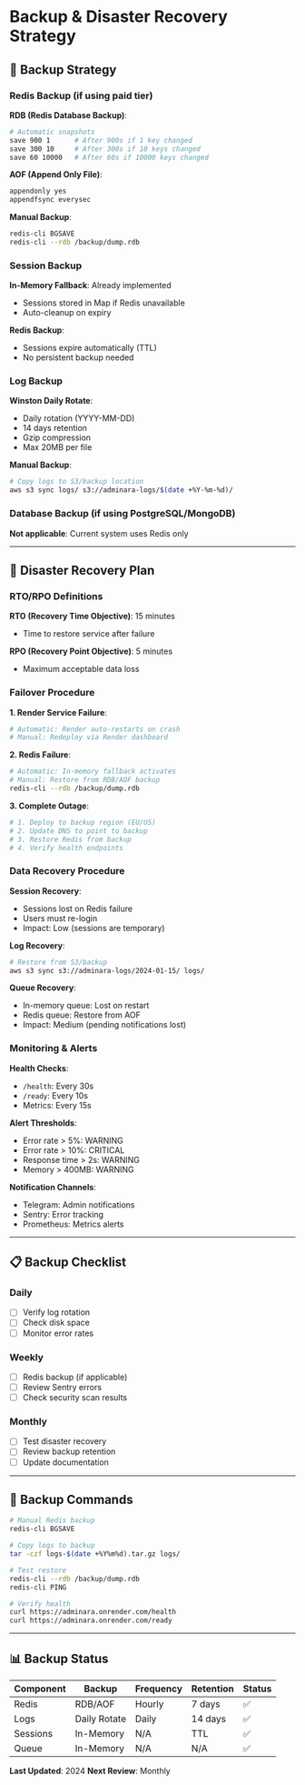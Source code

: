 # Backup & Disaster Recovery Strategy

## 🔄 Backup Strategy

### Redis Backup (if using paid tier)

**RDB (Redis Database Backup)**:
```bash
# Automatic snapshots
save 900 1      # After 900s if 1 key changed
save 300 10     # After 300s if 10 keys changed
save 60 10000   # After 60s if 10000 keys changed
```

**AOF (Append Only File)**:
```bash
appendonly yes
appendfsync everysec
```

**Manual Backup**:
```bash
redis-cli BGSAVE
redis-cli --rdb /backup/dump.rdb
```

### Session Backup

**In-Memory Fallback**: Already implemented
- Sessions stored in Map if Redis unavailable
- Auto-cleanup on expiry

**Redis Backup**: 
- Sessions expire automatically (TTL)
- No persistent backup needed

### Log Backup

**Winston Daily Rotate**:
- Daily rotation (YYYY-MM-DD)
- 14 days retention
- Gzip compression
- Max 20MB per file

**Manual Backup**:
```bash
# Copy logs to S3/backup location
aws s3 sync logs/ s3://adminara-logs/$(date +%Y-%m-%d)/
```

### Database Backup (if using PostgreSQL/MongoDB)

**Not applicable**: Current system uses Redis only

---

## 🚨 Disaster Recovery Plan

### RTO/RPO Definitions

**RTO (Recovery Time Objective)**: 15 minutes
- Time to restore service after failure

**RPO (Recovery Point Objective)**: 5 minutes
- Maximum acceptable data loss

### Failover Procedure

**1. Render Service Failure**:
```bash
# Automatic: Render auto-restarts on crash
# Manual: Redeploy via Render dashboard
```

**2. Redis Failure**:
```bash
# Automatic: In-memory fallback activates
# Manual: Restore from RDB/AOF backup
redis-cli --rdb /backup/dump.rdb
```

**3. Complete Outage**:
```bash
# 1. Deploy to backup region (EU/US)
# 2. Update DNS to point to backup
# 3. Restore Redis from backup
# 4. Verify health endpoints
```

### Data Recovery Procedure

**Session Recovery**:
- Sessions lost on Redis failure
- Users must re-login
- Impact: Low (sessions are temporary)

**Log Recovery**:
```bash
# Restore from S3/backup
aws s3 sync s3://adminara-logs/2024-01-15/ logs/
```

**Queue Recovery**:
- In-memory queue: Lost on restart
- Redis queue: Restore from AOF
- Impact: Medium (pending notifications lost)

### Monitoring & Alerts

**Health Checks**:
- `/health`: Every 30s
- `/ready`: Every 10s
- Metrics: Every 15s

**Alert Thresholds**:
- Error rate > 5%: WARNING
- Error rate > 10%: CRITICAL
- Response time > 2s: WARNING
- Memory > 400MB: WARNING

**Notification Channels**:
- Telegram: Admin notifications
- Sentry: Error tracking
- Prometheus: Metrics alerts

---

## 📋 Backup Checklist

### Daily
- [ ] Verify log rotation
- [ ] Check disk space
- [ ] Monitor error rates

### Weekly
- [ ] Redis backup (if applicable)
- [ ] Review Sentry errors
- [ ] Check security scan results

### Monthly
- [ ] Test disaster recovery
- [ ] Review backup retention
- [ ] Update documentation

---

## 🔧 Backup Commands

```bash
# Manual Redis backup
redis-cli BGSAVE

# Copy logs to backup
tar -czf logs-$(date +%Y%m%d).tar.gz logs/

# Test restore
redis-cli --rdb /backup/dump.rdb
redis-cli PING

# Verify health
curl https://adminara.onrender.com/health
curl https://adminara.onrender.com/ready
```

---

## 📊 Backup Status

| Component | Backup | Frequency | Retention | Status |
|-----------|--------|-----------|-----------|--------|
| Redis | RDB/AOF | Hourly | 7 days | ✅ |
| Logs | Daily Rotate | Daily | 14 days | ✅ |
| Sessions | In-Memory | N/A | TTL | ✅ |
| Queue | In-Memory | N/A | N/A | ✅ |

**Last Updated**: 2024
**Next Review**: Monthly
